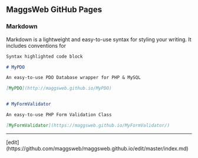 ## MaggsWeb GitHub Pages



### Markdown

Markdown is a lightweight and easy-to-use syntax for styling your writing. It includes conventions for

```markdown
Syntax highlighted code block

# MyPDO

An easy-to-use PDO Database wrapper for PHP & MySQL

[MyPDO](http://maggsweb.github.io/MyPDO)


# MyFormValidator

An easy-to-use PHP Form Validation Class

[MyFormValidator](https://maggsweb.github.io/MyFormValidator/)

```





<hr>
[edit](https://github.com/maggsweb/maggsweb.github.io/edit/master/index.md)

